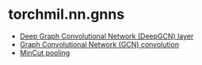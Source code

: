 # torchmil.nn.gnns

- [Deep Graph Convolutional Network (DeepGCN) layer](deepgcn.md)
- [Graph Convolutional Network (GCN) convolution](gcn_conv.md)
- [MinCut pooling](dense_mincut_pool.md)

